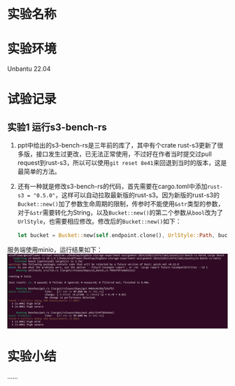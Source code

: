 # 实验名称

# 实验环境
Unbantu 22.04
# 试验记录
## 实验1 运行s3-bench-rs
1. ppt中给出的s3-bench-rs是三年前的库了，其中有个crate rust-s3更新了很多版，接口发生过更改，已无法正常使用，不过好在作者当时提交过pull request到rust-s3，所以可以使用`git reset 8e41`来回退到当时的版本，这是最简单的方法。

2. 还有一种就是修改s3-bench-rs的代码，首先需要在cargo.toml中添加`rust-s3 = "0.5.0"`，这样可以自动拉取最新版的rust-s3。因为新版的rust-s3的`Bucket::new()`加了参数生命周期的限制，传参时不能使用`&str`类型的参数，对于`&str`需要转化为String，以及`Bucket::new()`的第二个参数从`bool`改为了`UrlStyle`，也需要相应修改。修改后的`Bucket::new()`如下：
    ```rust
    let bucket = Bucket::new(self.endpoint.clone(), UrlStyle::Path, bucket.to_string(), self.region.clone()).unwrap();
    ```

服务端使用minio，运行结果如下：
![](figure/run_bench.png)
# 实验小结
......